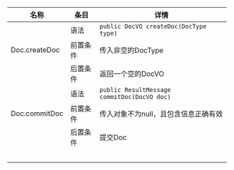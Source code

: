 | 名称            | 条目   | 详情                                       |
| ------------- | ---- | ---------------------------------------- |
|               | 语法   | `public DocVO createDoc(DocType type)`   |
| Doc.createDoc | 前置条件 | 传入非空的DocType                             |
|               | 后置条件 | 返回一个空的DocVO                              |
|               | 语法   | `public ResultMessage commitDoc(DocVO doc)` |
| Doc.commitDoc | 前置条件 | 传入对象不为null，且包含信息正确有效                     |
|               | 后置条件 | 提交Doc                                    |
|               |      |                                          |
|               |      |                                          |
|               |      |                                          |
|               |      |                                          |
|               |      |                                          |


